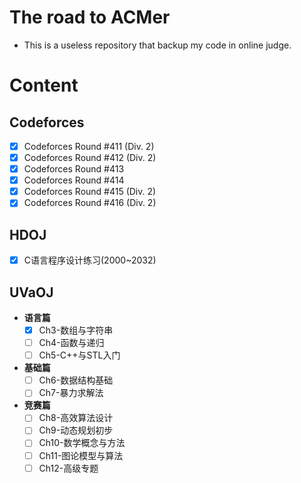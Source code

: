 # The road to ACMer
- This is a useless repository that backup my code in online judge.

# Content
## Codeforces
- [x] Codeforces Round #411 (Div. 2)
- [x] Codeforces Round #412 (Div. 2)
- [x] Codeforces Round #413
- [x] Codeforces Round #414
- [x] Codeforces Round #415 (Div. 2)
- [x] Codeforces Round #416 (Div. 2)

## HDOJ
- [X] C语言程序设计练习(2000~2032)

## UVaOJ
- **语言篇**
	- [x] Ch3-数组与字符串
	- [ ] Ch4-函数与递归
	- [ ] Ch5-C++与STL入门
- **基础篇**
	- [ ] Ch6-数据结构基础
	- [ ] Ch7-暴力求解法
- **竞赛篇**
	- [ ] Ch8-高效算法设计
	- [ ] Ch9-动态规划初步
	- [ ] Ch10-数学概念与方法
	- [ ] Ch11-图论模型与算法
	- [ ] Ch12-高级专题
